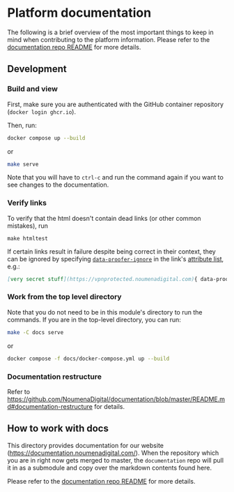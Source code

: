 # Platform documentation

The following is a brief overview of the most important things to keep in mind when contributing to the platform
information. Please refer to the [documentation repo README](https://github.com/NoumenaDigital/documentation#readme) for
more details.

## Development

### Build and view

First, make sure you are authenticated with the GitHub container repository (`docker login ghcr.io`).

Then, run:

```bash
docker compose up --build
```

or

```bash
make serve
```

Note that you will have to `ctrl-c` and run the command again if you want to see changes to the documentation.

### Verify links

To verify that the html doesn't contain dead links (or other common mistakes), run

```shell
make htmltest
```

If certain links result in failure despite being correct in their context, they can be ignored by specifying
[`data-proofer-ignore`](https://github.com/wjdp/htmltest#see_no_evil-ignoring-content) in the link's
[attribute list](https://python-markdown.github.io/extensions/attr_list/), e.g.:

```markdown
[very secret stuff](https://vpnprotected.noumenadigital.com){ data-proofer-ignore }
```

### Work from the top level directory

Note that you do not need to be in this module's directory to run the commands. If you are in the top-level directory,
you can run:

```bash
make -C docs serve
```

or

```bash
docker compose -f docs/docker-compose.yml up --build
```

### Documentation restructure

Refer to https://github.com/NoumenaDigital/documentation/blob/master/README.md#documentation-restructure for details.

## How to work with docs

This directory provides documentation for our website (https://documentation.noumenadigital.com/). When the repository
which you are in right now gets merged to master, the `documentation` repo will pull it in as a submodule and copy over
the markdown contents found here.

Please refer to the [documentation repo README](https://github.com/NoumenaDigital/documentation#readme) for more
details.

